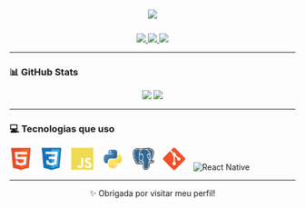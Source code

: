 <h1 align="center">
  <img src="https://readme-typing-svg.herokuapp.com/?font=Fira+Code&size=35&center=true&vCenter=true&width=500&height=70&duration=2000&color=FF69B4&lines=Olá!+👋;Me+chamo+Lhara!;" />
</h1>

<p align="center">
  <a href="https://beacons.ai/LharaRaysa" target="_blank">
    <img src="https://img.shields.io/badge/Portfólio-Beacons-informational?style=for-the-badge&logo=linktree&color=FF69B4">
  </a>
  <a href="https://www.instagram.com/lhara_ra/" target="_blank">
    <img src="https://img.shields.io/badge/-Instagram-%23E4405F?style=for-the-badge&logo=instagram&logoColor=white">
  </a>
  <a href="mailto:lhararaysa2306@gmail.com" target="_blank">
    <img src="https://img.shields.io/badge/-Gmail-%23333?style=for-the-badge&logo=gmail&logoColor=white">
  </a>
</p>

---

### 📊 GitHub Stats

<p align="center">
  <img height="160px" src="https://github-readme-stats.vercel.app/api?username=LharaRaysa&show_icons=true&hide=contribs,prs&cache_seconds=86400&theme=holi" />
  <img height="160px" src="https://github-readme-stats.vercel.app/api/top-langs/?username=LharaRaysa&layout=compact&langs_count=8&theme=holi" />
</p>

---

### 💻 Tecnologias que uso

<div>
  <img alt="HTML" height="40" style="margin-right:10px;" src="https://raw.githubusercontent.com/devicons/devicon/master/icons/html5/html5-original.svg">
  <img alt="CSS" height="40" style="margin-right:10px;" src="https://raw.githubusercontent.com/devicons/devicon/master/icons/css3/css3-original.svg">
  <img alt="JavaScript" height="40" style="margin-right:10px;" src="https://raw.githubusercontent.com/devicons/devicon/master/icons/javascript/javascript-plain.svg">
  <img alt="Python" height="40" style="margin-right:10px;" src="https://raw.githubusercontent.com/devicons/devicon/master/icons/python/python-original.svg">
  <img alt="PostgreSQL" height="40" style="margin-right:10px;" src="https://raw.githubusercontent.com/devicons/devicon/master/icons/postgresql/postgresql-original.svg">
  <img alt="Git" height="40" style="margin-right:10px;" src="https://raw.githubusercontent.com/devicons/devicon/master/icons/git/git-original.svg">
  <img alt="React Native" height="40" style="margin-right:10px;" src="https://cdn.jsdelivr.net/gh/devicons/devicon@latest/icons/reactnative/reactnative-original.svg" />
</div>

---

<p align="center">
  ✨ Obrigada por visitar meu perfil!  
</p>
